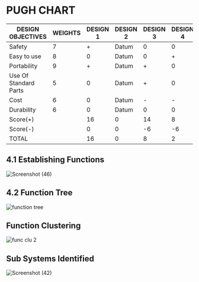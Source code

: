 # PUGH CHART

|DESIGN OBJECTIVES | WEIGHTS | DESIGN 1| DESIGN 2 |DESIGN 3| DESIGN 4|
|----------------|------------|------------|------------|-------------|------------|
Safety | 7 | + | Datum | 0 | 0
Easy to use | 8 | 0 | Datum| 0 | +
Portability | 9 | + | Datum | + | 0
Use Of Standard Parts | 5 | 0 | Datum | + | 0
Cost | 6 | 0 | Datum | - | -
Durability | 6 | 0 |Datum | 0 | 0
Score(+) |   | 16 | 0 | 14 | 8
Score(-) |   | 0 | 0 | -6 | -6
TOTAL |   | 16 | 0 | 8 | 2|


## 4.1 Establishing Functions


![Screenshot (46)](https://user-images.githubusercontent.com/130683739/235584773-823cecbf-4603-4a38-bf12-8abdece81ab8.png)


## 4.2 Function Tree

![function tree](https://user-images.githubusercontent.com/130683739/235583412-c2d59066-2c96-4c55-8714-2698a8f1f2d4.png)

## Function Clustering

![func clu 2](https://user-images.githubusercontent.com/130683739/235972691-b6868c2c-c77c-4e00-9bf7-4acf99113cfe.png)


## Sub Systems Identified

![Screenshot (42)](https://user-images.githubusercontent.com/130683739/235583626-18d817b1-f2cb-4f61-a063-73d2e0c7e9c4.png)


